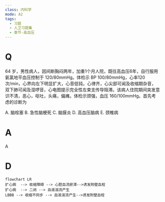 ```yaml
---
class: 内科学
mode: A2
tags:
  - 习题
  - 人卫习题集
  - 章节-高血压
---
```


# Q
 64 岁，男性病人，因间断胸闷两年，加重1个月人院，既往高血压6年，自行服用氨氯地平血压控制于 120/80mmHg。体检示 BP 100/80mmHg，心率120 次/min，心界向左下明显扩大，心音低钝，心律齐，心尖部可闻及收缩期杂音，双下肺可闻及湿啰音，心电图提示完全性左束支传导阻滞。该病人住院期间突发意识不清，恶心，呕吐，头痛，偏瘫。体检示颈强，血压 160/100mmHg。首先考虑的诊断为

A. 脑栓塞 
B. 急性脑梗死 
C. 脑膜炎
D. 高血压脑病 
E. 颈椎病
# A
A
# D
```mermaid 
flowchart LR
扩心病  --> 收缩障碍 --> 心腔血流瘀滞-->诱发附壁血栓
扩心病  --> 二闭 --> 血液湍流产生
LBBB --> 收缩不同步 --> 血液湍流产生-->诱发附壁血栓
```
